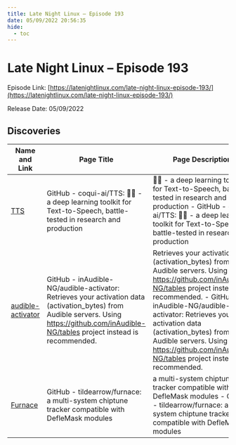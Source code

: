 ```yaml
---
title: Late Night Linux – Episode 193
date: 05/09/2022 20:56:35
hide:
  - toc
---
```


# Late Night Linux – Episode 193

Episode Link: [https://latenightlinux.com/late-night-linux-episode-193/](https://latenightlinux.com/late-night-linux-episode-193/)

Release Date: 05/09/2022

## Discoveries

| Name and Link | Page Title | Page Description |
| ------------- | ---------- | ---------------- |
| [TTS](https://github.com/coqui-ai/TTS) | GitHub - coqui-ai/TTS: 🐸💬 - a deep learning toolkit for Text-to-Speech, battle-tested in research and production | 🐸💬 - a deep learning toolkit for Text-to-Speech, battle-tested in research and production - GitHub - coqui-ai/TTS: 🐸💬 - a deep learning toolkit for Text-to-Speech, battle-tested in research and production |
| [audible-activator](https://github.com/inAudible-NG/audible-activator) | GitHub - inAudible-NG/audible-activator: Retrieves your activation data (activation_bytes) from Audible servers. Using https://github.com/inAudible-NG/tables project instead is recommended. | Retrieves your activation data (activation_bytes) from Audible servers. Using https://github.com/inAudible-NG/tables project instead is recommended. - GitHub - inAudible-NG/audible-activator: Retrieves your activation data (activation_bytes) from Audible servers. Using https://github.com/inAudible-NG/tables project instead is recommended. |
| [Furnace](https://github.com/tildearrow/furnace) | GitHub - tildearrow/furnace: a multi-system chiptune tracker compatible with DefleMask modules | a multi-system chiptune tracker compatible with DefleMask modules - GitHub - tildearrow/furnace: a multi-system chiptune tracker compatible with DefleMask modules |